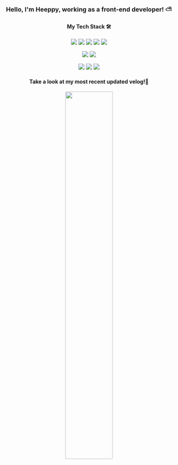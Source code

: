 
<h3 align='center'> Hello, I'm Heeppy, working as a front-end developer! ⛅ </h3>
<h4 align='center'> My Tech Stack 🛠 </h4>

  <p align ="center"> 
  <img src="https://img.shields.io/badge/JavaScript-F7DF1E?style=flat-square&logo=JavaScript&logoColor=white"/>
  <img src="https://img.shields.io/badge/TypeScript-3178C6?style=flat-square&logo=TypeScript&logoColor=white"/> 
  <img src="https://img.shields.io/badge/React-61DAFB?style=flat-square&logo=React&logoColor=white"/>  
  <img src="https://img.shields.io/badge/Next.js-000000?style=flat-square&logo=Next.js&logoColor=white"/>
  <img src="https://img.shields.io/badge/Electron-47848F?style=flat-square&logo=Electron&logoColor=white"/>  
  </p>

   <p align ="center"> 
   <img src="https://img.shields.io/badge/IntelliJ-00274E?style=flat-square&logo=IntelliJ%20IDEA&logoColor=white"/>  
  <img src="https://img.shields.io/badge/VSCode-007ACC?style=flat-square&logo=Visual%20Studio%20Code&logoColor=white"/>
  </p>
  
   <p align ="center"> 
   <img src="https://img.shields.io/badge/Trello-00274E?style=flat-square&logo=trello%20IDEA&logoColor=skyBlue"/>  
  <img src="https://img.shields.io/badge/Linear-5E6AD2?style=flat-square&logo=Visual%20Studio%20Code&logoColor=white"/>
  <img src="https://img.shields.io/badge/GitHub-000000?style=flat-square&logo=GitHub&logoColor=white"/>
  </p>
  
<h4 align='center'>Take a look at my most recent updated velog!💛 </h4>
<p align="center">
  <a href="https://velog-readme-stats.vercel.app/api/redirect?name=heeppyea">
    <img width="50%" src="https://velog-readme-stats.vercel.app/api?name=heeppyea">
  </a>
</p>
</div>

